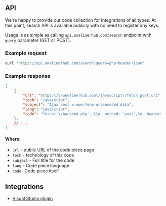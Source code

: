 ## API

We're happy to provide our code collection for integrations of all types. At this point, search API is available publicly with no need to register any keys.

Usage is as simple as calling `api.onelinerhub.com/search` endpoint with `query` parameter (GET or POST).

### Example request

```bash
curl "https://api.onelinerhub.com/search?query=php+header+json"
```

### Example response
```json
[
    {
        "url": "https:\/\/onelinerhub.com\/javascript\/fetch_post_uri",
        "tech": "javascript",
        "subject": "Ajax post x-www-form-urlencoded data",
        "lang": "javascript",
        "code": "fetch('\/backend.php', {\n  method: 'post',\n  headers: { 'Content-Type': 'application\/x-www-form-urlencoded;charset=UTF-8' },\n  body: 'var1=' + encodeURIComponent('Donald Trump :(') + '&amp;var2=123'\n}).then(function(r) {\n  return r.json();\n}).then(function(data) {\n  console.log(data);\n});"
    },
    // ...
]
```

#### Where:
- `url` - public URL of the code piece page
- `tech` - technology of this code
- `subject` - Full title for the code
- `lang` - Code piece language
- `code`- Code piece itself


## Integrations
- [Visual Studio plugin](https://marketplace.visualstudio.com/items?itemName=pashkatrick.oneliner)
